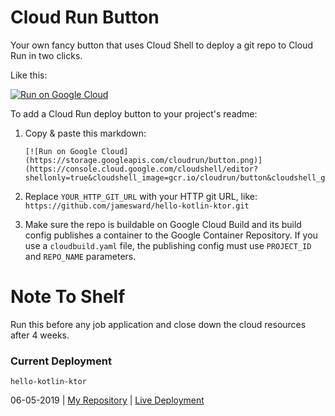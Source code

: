 # Cloud Run Button

Your own fancy button that uses Cloud Shell to deploy a git repo to Cloud Run in two clicks.

Like this:  

[![Run on Google Cloud](https://storage.googleapis.com/cloudrun/button.png)](https://console.cloud.google.com/cloudshell/editor?shellonly=true&cloudshell_image=gcr.io/cloudrun/button&cloudshell_git_repo=https://github.com/jamesward/cloud-run-button.git)

To add a Cloud Run deploy button to your project's readme:

1. Copy & paste this markdown:

    ```
    [![Run on Google Cloud](https://storage.googleapis.com/cloudrun/button.png)](https://console.cloud.google.com/cloudshell/editor?shellonly=true&cloudshell_image=gcr.io/cloudrun/button&cloudshell_git_repo=YOUR_HTTP_GIT_URL)
    ```

1. Replace `YOUR_HTTP_GIT_URL` with your HTTP git URL, like: `https://github.com/jamesward/hello-kotlin-ktor.git`

1. Make sure the repo is buildable on Google Cloud Build and its build config publishes a container to the Google Container Repository.  If you use a `cloudbuild.yaml` file, the publishing config must use `PROJECT_ID` and `REPO_NAME` parameters.

# Note To Shelf

Run this before any job application and close down the cloud resources after 4 weeks.

### Current Deployment

`hello-kotlin-ktor`

06-05-2019 | [My Repository](gcr.io/metal-smithy-160112/hello-kotlin-ktor) | [Live Deployment](https://hello-kotlin-ktor-ddyywwp6la-uc.a.run.app/)

